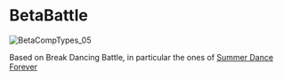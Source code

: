 # BetaBattle

![BetaCompTypes_05](/BetaCompTypes_05.png)


Based on Break Dancing Battle, in particular the ones of [Summer Dance Forever](https://www.youtube.com/@SummerDanceForever)



